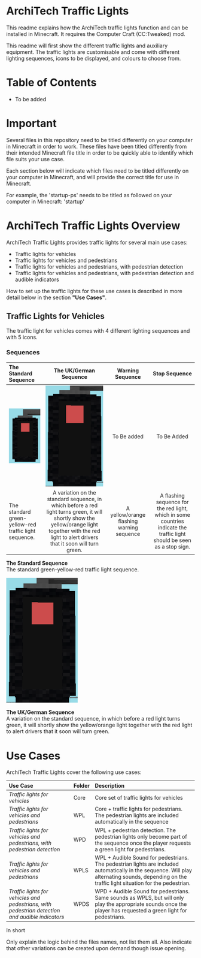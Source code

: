 # ArchiTech Traffic Lights

This readme explains how the ArchiTech traffic lights function and can be installed in Minecraft. It requires the Computer Craft (CC:Tweaked) mod.

This readme will first show the different traffic lights and auxiliary equipment. The traffic lights are customisable and come with different lighting sequences, icons to be displayed, and colours to choose from.

# Table of Contents

- To be added

# Important

Several files in this repository need to be titled differently on your computer in Minecraft in order to work. These files have been titled differently from their intended Minecraft file title in order to be quickly able to identify which file suits your use case.

Each section below will indicate which files need to be titled differently on your computer in Minecraft, and will provide the correct title for use in Minecraft.

For example, the 'startup-ps' needs to be titled as followed on your computer in Minecraft: 'startup'

# ArchiTech Traffic Lights Overview

ArchiTech Traffic Lights provides traffic lights for several main use cases:
* Traffic lights for vehicles
* Traffic lights for vehicles and pedestrians
* Traffic lights for vehicles and pedestrians, with pedestrian detection
* Traffic lights for vehicles and pedestrians, with pedestrian detection and audible indicators

How to set up the traffic lights for these use cases is described in more detail below in the section **"Use Cases"**.

## Traffic Lights for Vehicles
The traffic light for vehicles comes with 4 different lighting sequences and with 5 icons.

### Sequences

| **The Standard Sequence** | **The UK/German Sequence** | **Warning Sequence** | **Stop Sequence** |
|:------------- |:-------------:|:-------------:|:-----:|
| ![StandardSequence](/images/trafficlights/StandardSequence.gif) | ![GermanSequence](/images/trafficlights/GermanSequence.gif) | To Be added | To Be Added |
| The standard green-yellow-red traffic light sequence. | A variation on the standard sequence, in which before a red light turns green, it will shortly show the yellow/orange light together with the red light to alert drivers that it soon will turn green. | A yellow/orange flashing warning sequence | A flashing sequence for the red light, which in some countries indicate the traffic light should be seen as a stop sign. |




**The Standard Sequence**  
The standard green-yellow-red traffic light sequence.

![GermanSequence](/images/trafficlights/GermanSequence.gif)

**The UK/German Sequence**  
A variation on the standard sequence, in which before a red light turns green, it will shortly show the yellow/orange light together with the red light to alert drivers that it soon will turn green.




# Use Cases

ArchiTech Traffic Lights cover the following use cases:

| **Use Case** | **Folder** | **Description** |
|:------------- |:-------------|:----------|
| *Traffic lights for vehicles* | Core | Core set of traffic lights for vehicles |
| *Traffic lights for vehicles and pedestrians* | WPL | Core + traffic lights for pedestrians. The pedestrian lights are included automatically in the sequence|
| *Traffic lights for vehicles and pedestrians, with pedestrian detection* | WPD | WPL + pedestrian detection. The pedestrian lights only become part of the sequence once the player requests a green light for pedestrians. |
| *Traffic lights for vehicles and pedestrians* | WPLS | WPL + Audible Sound for pedestrians. The pedestrian lights are included automatically in the sequence. Will play alternating sounds, depending on the traffic light situation for the pedestrian. |
| *Traffic lights for vehicles and pedestrians, with pedestrian detection and audible indicators* | WPDS | WPD + Audible Sound for pedestrians. Same sounds as WPLS, but will only play the appropriate sounds once the player has requested a green light for pedestrians. |

In short

Only explain the logic behind the files names, not list them all. Also indicate that other variations can be created upon demand though issue opening.
